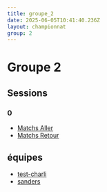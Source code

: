 ```yaml
---
title: groupe_2
date: 2025-06-05T10:41:40.236Z
layout: championnat
group: 2
---
```


# Groupe 2

## Sessions


###  0
- [Matchs Aller](/scores/session-0/groupe-2/aller/)
- [Matchs Retour](/scores/session-0/groupe-2/retour/)

## équipes
- [test-charli](/teams/test-charli)
- [sanders](/teams/sanders)
